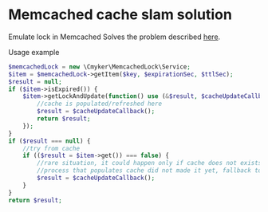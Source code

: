 # Memcached cache slam solution 

Emulate lock in Memcached
Solves the problem described [here](http://cmyker.blogspot.com/2015/10/memcached-lock.html).

Usage example

```php
$memcachedLock = new \Cmyker\MemcachedLock\Service;
$item = $memcachedLock->getItem($key, $expirationSec, $ttlSec);
$result = null;
if ($item->isExpired()) {
    $item->getLockAndUpdate(function() use (&$result, $cacheUpdateCallback) {
        //cache is populated/refreshed here
        $result = $cacheUpdateCallback();
        return $result;
    });
}
if ($result === null) {
    //try from cache
    if (($result = $item->get()) === false) {
        //rare situation, it could happen only if cache does not exists at all yet, and
        //process that populates cache did not made it yet, fallback to no cache
        $result = $cacheUpdateCallback();
    }
}
return $result;
```
